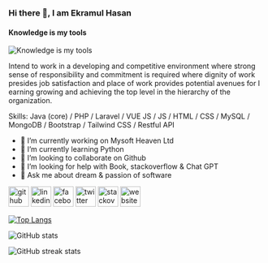 ### Hi there 👋, I am Ekramul Hasan
#### Knowledge is my tools
![Knowledge is my tools](https://scontent.fdac20-1.fna.fbcdn.net/v/t39.30808-6/241010570_2070075393141418_7089837377740627240_n.jpg?stp=dst-jpg_s960x960&_nc_cat=106&ccb=1-7&_nc_sid=783fdb&_nc_ohc=DKjWuZjC7RAAX9SVJWw&_nc_ht=scontent.fdac20-1.fna&cb_e2o_trans=q&oh=00_AfC9eAzxgRpM9IzxsDL4i8XzToymIIYO4p-oRRoFtRT8tg&oe=65817C60)

Intend to work in a developing and competitive environment where strong sense of responsibility and commitment is required where dignity of work presides job satisfaction and place of work provides potential avenues for I earning growing and achieving the top
level in the hierarchy of the organization.

Skills: Java (core) / PHP / Laravel / VUE JS / JS / HTML / CSS / MySQL / MongoDB / Bootstrap / Tailwind CSS / Restful API

- 🔭 I’m currently working on Mysoft Heaven Ltd 
- 🌱 I’m currently learning Python 
- 👯 I’m looking to collaborate on Github 
- 🤔 I’m looking for help with Book, stackoverflow & Chat GPT 
- 💬 Ask me about dream & passion of software 


[<img src='https://cdn.jsdelivr.net/npm/simple-icons@3.0.1/icons/github.svg' alt='github' height='40'>](https://github.com/ekramulhasan)  [<img src='https://cdn.jsdelivr.net/npm/simple-icons@3.0.1/icons/linkedin.svg' alt='linkedin' height='40'>](https://www.linkedin.com/in/ekramul123/)  [<img src='https://cdn.jsdelivr.net/npm/simple-icons@3.0.1/icons/facebook.svg' alt='facebook' height='40'>](https://www.facebook.com/ekramul123)  [<img src='https://cdn.jsdelivr.net/npm/simple-icons@3.0.1/icons/twitter.svg' alt='twitter' height='40'>](https://twitter.com/ekramulhasan000)  [<img src='https://cdn.jsdelivr.net/npm/simple-icons@3.0.1/icons/stackoverflow.svg' alt='stackoverflow' height='40'>](https://stackoverflow.com/users/14894568/)  [<img src='https://cdn.jsdelivr.net/npm/simple-icons@3.0.1/icons/icloud.svg' alt='website' height='40'>](https://ekramulhasan.xyz/)  


[![Top Langs](https://github-readme-stats.vercel.app/api/top-langs/?username=ekramulhasan)](https://github.com/anuraghazra/github-readme-stats)

![GitHub stats](https://github-readme-stats.vercel.app/api?username=ekramulhasan&show_icons=true&count_private=true)  

![GitHub streak stats](https://streak-stats.demolab.com/?user=ekramulhasan)  

